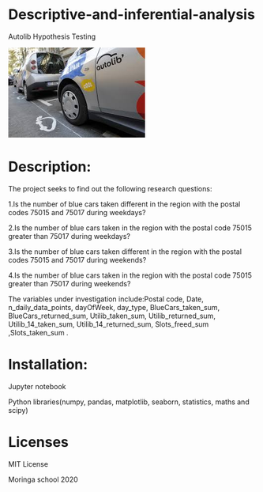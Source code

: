 # Descriptive-and-inferential-analysis
Autolib Hypothesis Testing

![](auto.jpg)

# Description:

The project seeks to find out the following research questions:

1.Is the number of blue cars taken different in the region with the postal codes 75015 and 75017 during weekdays?

2.Is the number of blue cars taken in the region with the postal code 75015 greater than 75017 during weekdays?

3.Is the number of blue cars taken different in the region with the postal codes 75015 and 75017 during weekends?

4.Is the number of blue cars taken in the region with the postal code 75015 greater than 75017 during weekends?

The variables under investigation include:Postal code, Date, n_daily_data_points,  dayOfWeek,  day_type,  BlueCars_taken_sum, BlueCars_returned_sum, Utilib_taken_sum, Utilib_returned_sum, Utilib_14_taken_sum, Utilib_14_returned_sum, Slots_freed_sum ,Slots_taken_sum .

# Installation:
Jupyter notebook

Python libraries(numpy, pandas, matplotlib, seaborn, statistics, maths and scipy)

# Licenses
MIT License

Moringa school 2020
